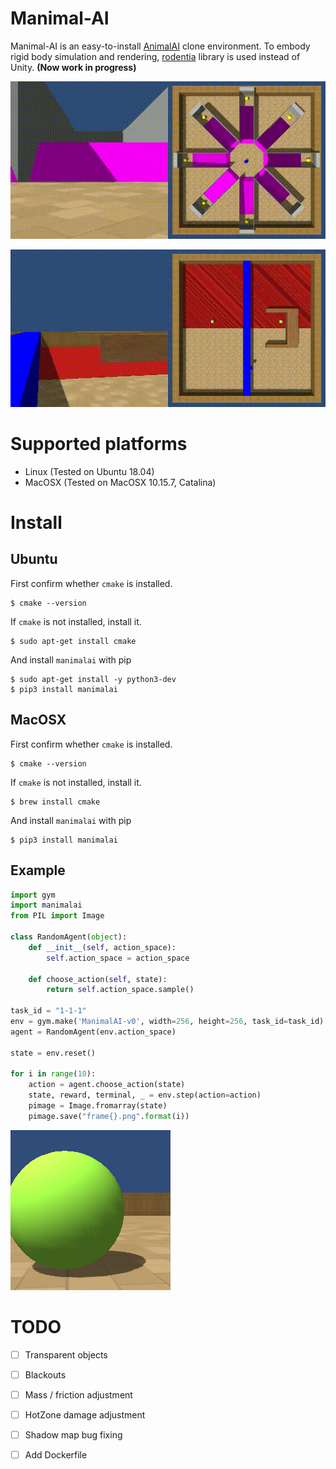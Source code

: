 # Manimal-AI

Manimal-AI is an easy-to-install [AnimalAI](http://animalaiolympics.com/AAI/) clone environment. To embody rigid body simulation and rendering, [rodentia](https://github.com/miyosuda/rodentia) library is used instead of Unity. **(Now work in progress)**

![eight_arm_maze0](docs/images/eight_arm_maze0.gif)



![uobject0](docs/images/uobject0.gif)



# Supported platforms

- Linux (Tested on Ubuntu 18.04)
- MacOSX (Tested on MacOSX 10.15.7, Catalina)



# Install


## Ubuntu

First confirm whether `cmake` is installed.

    $ cmake --version

If `cmake` is not installed, install it.

    $ sudo apt-get install cmake


And install `manimalai` with pip

    $ sudo apt-get install -y python3-dev
    $ pip3 install manimalai



## MacOSX

First confirm whether `cmake` is installed.

    $ cmake --version

If `cmake` is not installed, install it.

    $ brew install cmake

And install `manimalai` with pip

    $ pip3 install manimalai



## Example

```python
import gym
import manimalai
from PIL import Image

class RandomAgent(object):
    def __init__(self, action_space):
        self.action_space = action_space

    def choose_action(self, state):
        return self.action_space.sample()

task_id = "1-1-1"
env = gym.make('ManimalAI-v0', width=256, height=256, task_id=task_id)
agent = RandomAgent(env.action_space)

state = env.reset()
    
for i in range(10):
    action = agent.choose_action(state)
    state, reward, terminal, _ = env.step(action=action)
    pimage = Image.fromarray(state)
    pimage.save("frame{}.png".format(i))
```

![frame0](docs/images/frame0.png)



# TODO

- [ ] Transparent objects
- [ ] Blackouts
- [ ] Mass / friction adjustment
- [ ] HotZone damage adjustment
- [ ] Shadow map bug fixing
- [ ] Add Dockerfile

